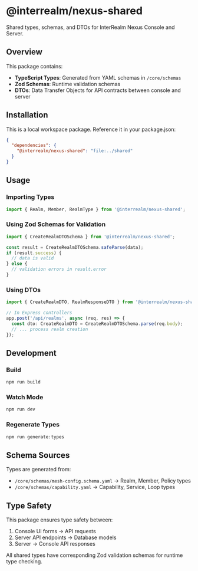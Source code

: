 # @interrealm/nexus-shared

Shared types, schemas, and DTOs for InterRealm Nexus Console and Server.

## Overview

This package contains:

- **TypeScript Types**: Generated from YAML schemas in `/core/schemas`
- **Zod Schemas**: Runtime validation schemas
- **DTOs**: Data Transfer Objects for API contracts between console and server

## Installation

This is a local workspace package. Reference it in your package.json:

```json
{
  "dependencies": {
    "@interrealm/nexus-shared": "file:../shared"
  }
}
```

## Usage

### Importing Types

```typescript
import { Realm, Member, RealmType } from '@interrealm/nexus-shared';
```

### Using Zod Schemas for Validation

```typescript
import { CreateRealmDTOSchema } from '@interrealm/nexus-shared';

const result = CreateRealmDTOSchema.safeParse(data);
if (result.success) {
  // data is valid
} else {
  // validation errors in result.error
}
```

### Using DTOs

```typescript
import { CreateRealmDTO, RealmResponseDTO } from '@interrealm/nexus-shared';

// In Express controllers
app.post('/api/realms', async (req, res) => {
  const dto: CreateRealmDTO = CreateRealmDTOSchema.parse(req.body);
  // ... process realm creation
});
```

## Development

### Build

```bash
npm run build
```

### Watch Mode

```bash
npm run dev
```

### Regenerate Types

```bash
npm run generate:types
```

## Schema Sources

Types are generated from:

- `/core/schemas/mesh-config.schema.yaml` → Realm, Member, Policy types
- `/core/schemas/capability.yaml` → Capability, Service, Loop types

## Type Safety

This package ensures type safety between:

1. Console UI forms → API requests
2. Server API endpoints → Database models
3. Server → Console API responses

All shared types have corresponding Zod validation schemas for runtime type checking.

